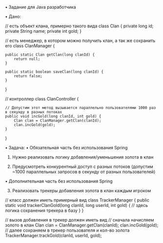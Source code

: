 •	Задание для Java разработчика

•	Дано:

// есть объект клана, примерно такого вида
class Clan {
    private long id;
    private String name;
    private int gold;
}

// есть менеджер, в котором можно получить клан, а так же сохранить его
class ClanManager {

    public static Clan getClan(long clanId) {
        return null;
    }

    public static boolean saveClan(long clanId) {
        return false;
    }
}

// контроллер
class ClanController {

    // Допустим этот метод вызывается параллельно пользователями 1000 раз в секунду в разных потоках
    public void incGold(long clanId, int gold) {
        Clan clan = ClanManager.getClan(clanId);
        clan.incGold(gold);
    }
}

•	Задача:
•	Обязательная часть без использования Spring

1. Нужно реализовать логику добавления/уменьшения золота в клан

2. Предусмотреть конкурентный доступ с разных потоков (допустим ~1000 параллельных запросов в секунду от разных пользователей)



•	Дополнительная часть без использования Spring

3. Реализовать трекеры добавления золота в клан каждым игроком

// класс должен иметь примерный вид
class TrackerManager {
    public static void trackerClanGold(long clanId, long userId, int gold) {
        // здесь логика сохранения трекера в базу
    }
}

// вызов добавления в трекер должен иметь вид
// сначала начисляем золото в клан
Clan clan = ClanManager.getClan(clanId);
clan.incGold(gold);
// далее сохраняем в трекер пользователя и кол-во золота
TrackerManager.trackGold(clanId, userId, gold);


 
